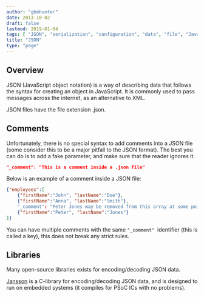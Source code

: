 ```yaml
---
author: "gbmhunter"
date: 2013-10-02
draft: false
lastmod: 2019-01-04
tags: [ "JSON", "serialization", "configuration", "data", "file", "Javascript", "object notation" ]
title: "JSON"
type: "page"
---
```


## Overview

JSON (JavaScript object notation) is a way of describing data that follows the syntax for creating an object in JavaScript. It is commonly used to pass messages across the internet, as an alternative to XML.

JSON files have the file extension .json.

## Comments

Unfortunately, there is no special syntax to add comments into a JSON file (some consider this to be a major pitfall to the JSON format). The best you can do is to add a fake parameter, and make sure that the reader ignores it.
    
```json
"_comment": "This is a comment inside a .json file"
```

Below is an example of a comment inside a JSON file:

```json 
{"employees":[
    {"firstName":"John", "lastName":"Doe"},
    {"firstName":"Anna", "lastName":"Smith"},
    "_comment": "Peter Jones may be removed from this array at some point", 
    {"firstName":"Peter", "lastName":"Jones"}
]}
```

You can have multiple comments with the same `"_comment"`  identifier (this is called a key), this does not break any strict rules.

## Libraries

Many open-source libraries exists for encoding/decoding JSON data.

[Jansson](https://github.com/akheron/jansson) is a C-library for encoding/decoding JSON data, and is designed to run on embedded systems (it compiles for PSoC ICs with no problems).